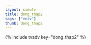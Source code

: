```yaml
--- 
layout: sieutv
title: dong_thap2
tags: ["vntv"]
thumb: dong_thap2
---
```

{% include tvadv key="dong_thap2" %}
